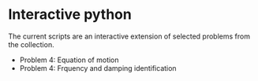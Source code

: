 # Interactive python

The current scripts are an interactive extension of selected problems from the collection.

- Problem 4: Equation of motion
- Problem 4: Frquency and damping identification
